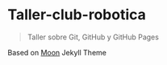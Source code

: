# Taller-club-robotica
> Taller sobre Git, GitHub y GitHub Pages

Based on [Moon](https://taylantatli.github.io/Moon/) Jekyll Theme

